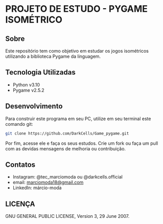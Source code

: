 # PROJETO DE ESTUDO - PYGAME ISOMÉTRICO
## Sobre
 Este repositório tem como objetivo em estudar os jogos isométricos utilizando a biblioteca Pygame da linguagem.

## Tecnologia Utilizadas
- Python v3.10
- Pygame v2.5.2

## Desenvolvimento
Para construir este programa em seu PC, utilize em seu terminal este comando git:
```bash
git clone https://github.com/DarkCells/Game_pygame.git
```
Por fim, acesse ele e faça os seus estudos. Crie um fork ou faça um pull com as devidas mensagens de melhoria ou contribuição.


## Contatos
- Instagram: @tec_marciomoda ou @darkcells.official
- email: marciomoda18@gmail.com
- LinkedIn: márcio-moda

## LICENÇA
GNU GENERAL PUBLIC LICENSE,                        Version 3, 29 June 2007.